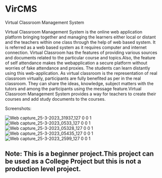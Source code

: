 # VirCMS
Virtual Classroom Management System

Virtual Classroom Management System is the online web application 
platform bringing together and managing the learners either local or distant and the 
teachers within one class through the help of web based system. It is referred as a 
web based system as it requires computer and internet connection. Virtual 
Classroom has the features of providing various sources and documents related to the particular course and topics.Also, the feature of self attendance makes the webapplication a secure platform without worries of fake attendance and proxies. The 
students can learn distantly using this web-application. As virtual classroom is the 
representation of real classroom virtually, participants are fully benefited as per in 
the real classroom. They can share the ideas, knowledge, subject matters with the 
tutors and among the participants using the message feature.Virtual Classroom 
Management System provides a way for teachers to create their courses and add 
study documents to the courses.

Screenshots:

![Web capture_25-3-2023_31937_127 0 0 1](https://github.com/Lord-Of-Victory/VCMS/assets/23766241/47027917-d5ea-4400-813f-6045d29e64c2)
![Web capture_25-3-2023_0533_127 0 0 1](https://github.com/Lord-Of-Victory/VCMS/assets/23766241/2be6562f-5004-4e23-a60f-280273cafd1c)
![Web capture_25-3-2023_05328_127 0 0 1](https://github.com/Lord-Of-Victory/VCMS/assets/23766241/322836f6-8aff-475e-9526-841d3c4acb14)
![Web capture_25-3-2023_05435_127 0 0 1](https://github.com/Lord-Of-Victory/VCMS/assets/23766241/bb559567-62c0-42ef-9744-f1fbe7336605)
![Web capture_25-3-2023_2599_127 0 0 1](https://github.com/Lord-Of-Victory/VCMS/assets/23766241/1fe2e9f7-ad34-4451-b83a-45ca00da2bd7)

## Note: This is a beginner project.This project can be used as a College Project but this is not a production level project.
